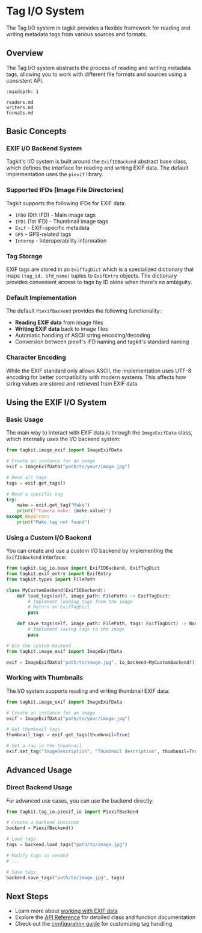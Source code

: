 # Tag I/O System

The Tag I/O system in tagkit provides a flexible framework for reading and writing metadata tags from various sources and formats.

## Overview

The Tag I/O system abstracts the process of reading and writing metadata tags, allowing you to work with different file formats and sources using a consistent API.

```{toctree}
:maxdepth: 1

readers.md
writers.md
formats.md
```

## Basic Concepts

### EXIF I/O Backend System

Tagkit's I/O system is built around the `ExifIOBackend` abstract base class, which defines the interface for reading and writing EXIF data. The default implementation uses the `piexif` library.

### Supported IFDs (Image File Directories)

Tagkit supports the following IFDs for EXIF data:

- `IFD0` (0th IFD) - Main image tags
- `IFD1` (1st IFD) - Thumbnail image tags
- `Exif` - EXIF-specific metadata
- `GPS` - GPS-related tags
- `Interop` - Interoperability information

### Tag Storage

EXIF tags are stored in an `ExifTagDict` which is a specialized dictionary that maps `(tag_id, ifd_name)` tuples to `ExifEntry` objects. The dictionary provides convenient access to tags by ID alone when there's no ambiguity.

### Default Implementation

The default `PiexifBackend` provides the following functionality:

- **Reading EXIF data** from image files
- **Writing EXIF data** back to image files
- Automatic handling of ASCII string encoding/decoding
- Conversion between piexif's IFD naming and tagkit's standard naming

### Character Encoding

While the EXIF standard only allows ASCII, the implementation uses UTF-8 encoding for better compatibility with modern systems. This affects how string values are stored and retrieved from EXIF data.

## Using the EXIF I/O System

### Basic Usage

The main way to interact with EXIF data is through the `ImageExifData` class, which internally uses the I/O backend system:

```python
from tagkit.image_exif import ImageExifData

# Create an instance for an image
exif = ImageExifData("path/to/your/image.jpg")

# Read all tags
tags = exif.get_tags()

# Read a specific tag
try:
    make = exif.get_tag("Make")
    print(f"Camera make: {make.value}")
except KeyError:
    print("Make tag not found")
```

### Using a Custom I/O Backend

You can create and use a custom I/O backend by implementing the `ExifIOBackend` interface:

```python
from tagkit.tag_io.base import ExifIOBackend, ExifTagDict
from tagkit.exif_entry import ExifEntry
from tagkit.types import FilePath

class MyCustomBackend(ExifIOBackend):
    def load_tags(self, image_path: FilePath) -> ExifTagDict:
        # Implement loading tags from the image
        # Return an ExifTagDict
        pass

    def save_tags(self, image_path: FilePath, tags: ExifTagDict) -> None:
        # Implement saving tags to the image
        pass

# Use the custom backend
from tagkit.image_exif import ImageExifData

exif = ImageExifData("path/to/image.jpg", io_backend=MyCustomBackend())
```

### Working with Thumbnails

The I/O system supports reading and writing thumbnail EXIF data:

```python
from tagkit.image_exif import ImageExifData

# Create an instance for an image
exif = ImageExifData("path/to/your/image.jpg")

# Get thumbnail tags
thumbnail_tags = exif.get_tags(thumbnail=True)

# Set a tag in the thumbnail
exif.set_tag("ImageDescription", "Thumbnail description", thumbnail=True)
```

## Advanced Usage

### Direct Backend Usage

For advanced use cases, you can use the backend directly:

```python
from tagkit.tag_io.piexif_io import PiexifBackend

# Create a backend instance
backend = PiexifBackend()

# Load tags
tags = backend.load_tags("path/to/image.jpg")

# Modify tags as needed
# ...

# Save tags
backend.save_tags("path/to/image.jpg", tags)
```

## Next Steps

- Learn more about [working with EXIF data](../tutorials/basic_exif_operations.md)
- Explore the [API Reference](../api.md) for detailed class and function documentation
- Check out the [configuration guide](../configuration.md) for customizing tag handling
